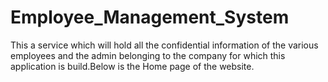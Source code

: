 # Employee_Management_System
This a service which will hold all the confidential information of the various employees and the admin belonging to the company for which this application is build.Below is the Home page of the website.
